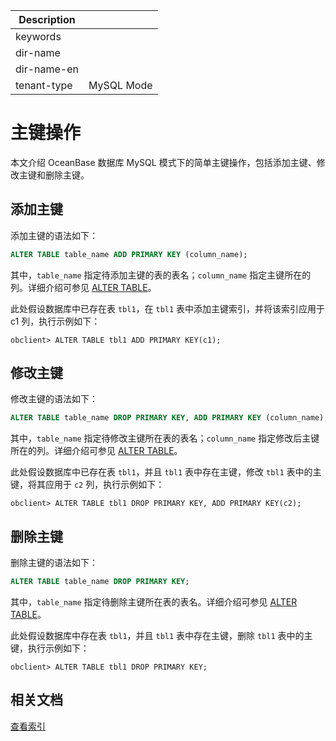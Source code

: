 | Description   |                 |
|---------------|-----------------|
| keywords      |                 |
| dir-name      |                 |
| dir-name-en   |                 |
| tenant-type   | MySQL Mode      |

# 主键操作

本文介绍 OceanBase 数据库 MySQL 模式下的简单主键操作，包括添加主键、修改主键和删除主键。

## 添加主键

添加主键的语法如下：

```sql
ALTER TABLE table_name ADD PRIMARY KEY (column_name);
```

其中，`table_name` 指定待添加主键的表的表名；`column_name` 指定主键所在的列。详细介绍可参见 [ALTER TABLE](../600.sql-statement-of-mysql-mode/1600.alter-table-of-mysql-mode.md)。

此处假设数据库中已存在表 `tbl1`，在 `tbl1` 表中添加主键索引，并将该索引应用于 c1 列，执行示例如下：

```shell
obclient> ALTER TABLE tbl1 ADD PRIMARY KEY(c1);
```

## 修改主键

修改主键的语法如下：

```sql
ALTER TABLE table_name DROP PRIMARY KEY, ADD PRIMARY KEY (column_name);
```

其中，`table_name` 指定待修改主键所在表的表名；`column_name` 指定修改后主键所在的列。详细介绍可参见 [ALTER TABLE](../600.sql-statement-of-mysql-mode/1600.alter-table-of-mysql-mode.md)。

此处假设数据库中已存在表 `tbl1`，并且 `tbl1` 表中存在主键，修改 `tbl1` 表中的主键，将其应用于 `c2` 列，执行示例如下：

```shell
obclient> ALTER TABLE tbl1 DROP PRIMARY KEY, ADD PRIMARY KEY(c2);
```

## 删除主键

删除主键的语法如下：

```sql
ALTER TABLE table_name DROP PRIMARY KEY;
```

其中，`table_name` 指定待删除主键所在表的表名。详细介绍可参见 [ALTER TABLE](../600.sql-statement-of-mysql-mode/1600.alter-table-of-mysql-mode.md)。

此处假设数据库中存在表 `tbl1`，并且 `tbl1` 表中存在主键，删除 `tbl1` 表中的主键，执行示例如下：

```shell
obclient> ALTER TABLE tbl1 DROP PRIMARY KEY;
```

## 相关文档

[查看索引](../../../../300.database-object-management/100.manage-object-of-mysql-mode/500.manage-indexes-of-mysql-mode/300.view-indexes-of-mysql-mode.md)
